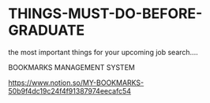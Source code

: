 # THINGS-MUST-DO-BEFORE-GRADUATE
the most important things for your upcoming job search....


BOOKMARKS MANAGEMENT SYSTEM   

https://www.notion.so/MY-BOOKMARKS-50b9f4dc19c24f4f91387974eecafc54
